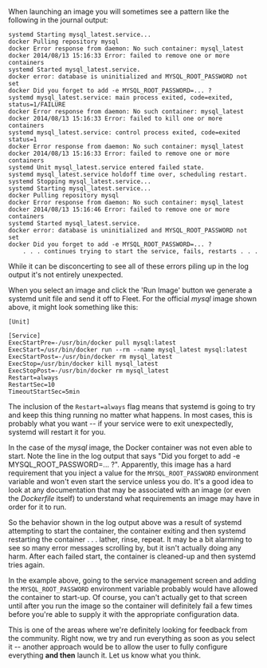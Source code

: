 When launching an image you will sometimes see a pattern like the following in the journal output:

	systemd Starting mysql_latest.service...
	docker Pulling repository mysql
	docker Error response from daemon: No such container: mysql_latest
	docker 2014/08/13 15:16:33 Error: failed to remove one or more containers
	systemd Started mysql_latest.service.
	docker error: database is uninitialized and MYSQL_ROOT_PASSWORD not set
	docker Did you forget to add -e MYSQL_ROOT_PASSWORD=... ?
	systemd mysql_latest.service: main process exited, code=exited, status=1/FAILURE
	docker Error response from daemon: No such container: mysql_latest
	docker 2014/08/13 15:16:33 Error: failed to kill one or more containers
	systemd mysql_latest.service: control process exited, code=exited status=1
	docker Error response from daemon: No such container: mysql_latest
	docker 2014/08/13 15:16:33 Error: failed to remove one or more containers
	systemd Unit mysql_latest.service entered failed state.
	systemd mysql_latest.service holdoff time over, scheduling restart.
	systemd Stopping mysql_latest.service...
	systemd Starting mysql_latest.service...
	docker Pulling repository mysql
	docker Error response from daemon: No such container: mysql_latest
	docker 2014/08/13 15:16:46 Error: failed to remove one or more containers
	systemd Started mysql_latest.service.
	docker error: database is uninitialized and MYSQL_ROOT_PASSWORD not set
	docker Did you forget to add -e MYSQL_ROOT_PASSWORD=... ?
        . . . continues trying to start the service, fails, restarts . . .

While it can be disconcerting to see all of these errors piling up in the log output it's not entirely unexpected.

When you select an image and click the 'Run Image' button we generate a systemd unit file and send it off to Fleet. For the official *mysql* image shown above, it might look something like this:

	[Unit]

	[Service]
	ExecStartPre=-/usr/bin/docker pull mysql:latest
	ExecStart=/usr/bin/docker run --rm --name mysql_latest mysql:latest
	ExecStartPost=-/usr/bin/docker rm mysql_latest
	ExecStop=/usr/bin/docker kill mysql_latest
	ExecStopPost=-/usr/bin/docker rm mysql_latest
	Restart=always
	RestartSec=10
	TimeoutStartSec=5min

The inclusion of the `Restart=always` flag means that systemd is going to try and keep this thing running no matter what happens. In most cases, this is probably what you want -- if your service were to exit unexpectedly, systemd will restart it for you.

In the case of the *mysql* image, the Docker container was not even able to start. Note the line in the log output that says "Did you forget to add -e MYSQL_ROOT_PASSWORD=... ?". Apparently, this image has a hard requirement that you inject a value for the `MYSQL_ROOT_PASSWORD` environment variable and won't even start the service unless you do. It's a good idea to look at any documentation that may be associated with an image (or even the *Dockerfile* itself) to understand what requirements an image may have in order for it to run.

So the behavior shown in the log output above was a result of systemd attempting to start the container, the container exiting and then systemd restarting the container . . . lather, rinse, repeat. It may be a bit alarming to see so many error messages scrolling by, but it isn't actually doing any harm. After each failed start, the container is cleaned-up and then systemd tries again.

In the example above, going to the service management screen and adding the `MYSQL_ROOT_PASSWORD` environment variable probably would have allowed the container to start-up. Of course, you can't actually get to that screen until after you run the image so the container will definitely fail a few times before you're able to supply it with the appropriate configuration data.

This is one of the areas where we're definitely looking for feedback from the community. Right now, we try and run everything as soon as you select it -- another approach would be to allow the user to fully configure everything **and then** launch it.  Let us know what you think.